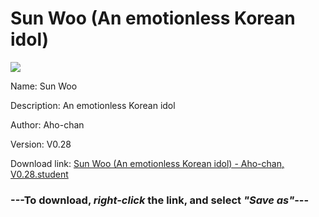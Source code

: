 # Sun Woo (An emotionless Korean idol)

<img src = "https://raw.githubusercontent.com/Arbiter1223/Koukou-Gurashi-Custom-Students/master/Students/Files/Sun%20Woo%20(An%20emotionless%20Korean%20idol).png">

Name: Sun Woo

Description: An emotionless Korean idol

Author: Aho-chan

Version: V0.28

Download link: <a href="https://raw.githubusercontent.com/Arbiter1223/Koukou-Gurashi-Custom-Students/master/Students/Files/Sun%20Woo%20(An%20emotionless%20Korean%20idol)%20-%20Aho-chan%2C%20V0.28.student">Sun Woo (An emotionless Korean idol) - Aho-chan, V0.28.student</a>

### ---**To download, _right-click_ the link, and select _"Save as"_**---
